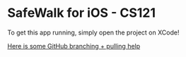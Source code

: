 # SafeWalk for iOS - CS121

To get this app running, simply open the project on XCode!

[Here is some GitHub branching + pulling
help](https://www.google.com/search?q=delete+branch+after+pull+request&oq=delete+branch&aqs=chrome.0.0j69i57j0l6.2127j0j1&sourceid=chrome&ie=UTF-8)
